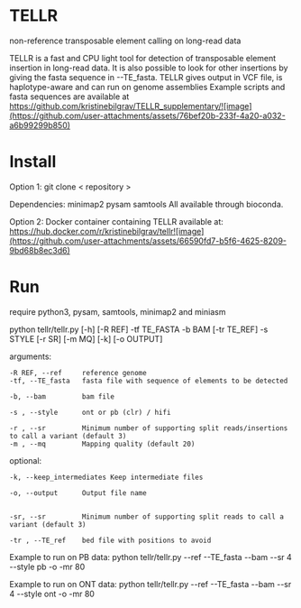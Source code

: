 # TELLR

non-reference transposable element calling on long-read data 

TELLR is a fast and CPU light tool for detection of transposable element insertion in long-read data. It is also possible to look for other insertions by giving the fasta sequence in --TE_fasta. 
TELLR gives output in VCF file, is haplotype-aware and can run on genome assemblies
Example scripts and fasta sequences are available at https://github.com/kristinebilgrav/TELLR_supplementary/![image](https://github.com/user-attachments/assets/76bef20b-233f-4a20-a032-a6b99299b850)


# Install

Option 1:
git clone < repository >

Dependencies: 
minimap2 
pysam
samtools
All available through bioconda. 

Option 2: 
Docker container containing TELLR available at:
https://hub.docker.com/r/kristinebilgrav/tellr![image](https://github.com/user-attachments/assets/66590fd7-b5f6-4625-8209-9bd68b8ec3d6)


# Run
require python3, pysam, samtools, minimap2 and miniasm

  python tellr/tellr.py [-h] [-R REF] -tf TE_FASTA -b BAM [-tr TE_REF] -s STYLE [-r SR] [-m MQ] [-k] [-o OUTPUT]

  arguments:

    -R REF, --ref     reference genome
    -tf, --TE_fasta   fasta file with sequence of elements to be detected
                          
    -b, --bam         bam file
                         
    -s , --style      ont or pb (clr) / hifi
                          
    -r , --sr         Minimum number of supporting split reads/insertions to call a variant (default 3)
    -m , --mq         Mapping quality (default 20)


  
  optional: 
  
    -k, --keep_intermediates Keep intermediate files
                        
    -o, --output      Output file name
                        

    -sr, --sr         Minimum number of supporting split reads to call a variant (default 3)

    -tr , --TE_ref    bed file with positions to avoid

Example to run on PB data: 
  python tellr/tellr.py --ref <genome ref_file> --TE_fasta <TE sequence fasta file> --bam <bamfile> --sr 4 --style pb -o <output prefix> -mr 80

Example to run on ONT data: 
  python tellr/tellr.py --ref <genome ref_file> --TE_fasta <TE sequence fasta file> --bam <bamfile> --sr 4 --style ont -o <output prefix> -mr 80


